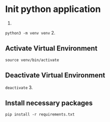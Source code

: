 # Init python application
1.
```python3 -m venv venv```
2. 
## Activate Virtual Environment
``` source venv/bin/activate ```

## Deactivate Virtual Environment
``` deactivate ```
3.
## Install necessary packages
```pip install -r requirements.txt```